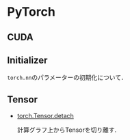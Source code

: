 # PyTorch

## CUDA

## Initializer

`torch.nn`のパラメーターの初期化について．

## Tensor

- [torch.Tensor.detach](https://pytorch.org/docs/stable/autograd.html#torch.Tensor.detach)
  
  計算グラフ上からTensorを切り離す.
  